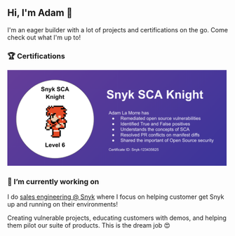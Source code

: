 ## Hi, I'm Adam 👋

I'm an eager builder with a lot of projects and certifications on the go. Come check out what I'm up to!

### 🏆 Certifications

<img width="500" src="https://github.com/adamsnyk/adamsnyk/blob/main/sca-knight-banner.png">

### 🔭 I’m currently working on

I do [sales engineering @ Snyk](https://www.snyk.io) where I focus on helping customer get Snyk up and running on their environments!

Creating vulnerable projects, educating customers with demos, and helping them pilot our suite of products. This is the dream job 😍

<!--
**adamsnyk/adamsnyk** is a ✨ _special_ ✨ repository because its `README.md` (this file) appears on your GitHub profile.

Here are some ideas to get you started:

- 🔭 I’m currently working on ...
- 🌱 I’m currently learning ...
- 👯 I’m looking to collaborate on ...
- 🤔 I’m looking for help with ...
- 💬 Ask me about ...
- 📫 How to reach me: ...
- 😄 Pronouns: ...
- ⚡ Fun fact: ...
-->
